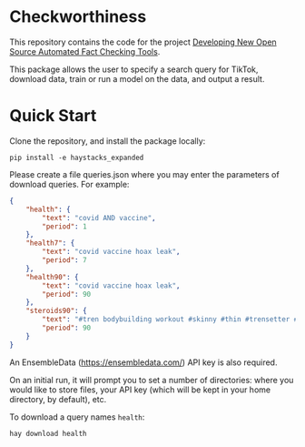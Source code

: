 # Checkworthiness

This repository contains the code for the project [Developing New Open Source Automated Fact Checking Tools](https://www.oii.ox.ac.uk/research/projects/developing-new-open-source-automated-fact-checking-tools/).

This package allows the user to specify a search query for TikTok, download data, train or run a model on the data, and output a result.

# Quick Start

Clone the repository, and install the package locally:

`pip install -e haystacks_expanded`

Please create a file queries.json where you may enter the parameters of download queries. For example:

```json
{
    "health": {
        "text": "covid AND vaccine",
        "period": 1
    },
    "health7": {
        "text": "covid vaccine hoax leak",
        "period": 7
    },
    "health90": {
        "text": "covid vaccine hoax leak",
        "period": 90
    },
    "steroids90": {
        "text": "#tren bodybuilding workout #skinny #thin #trensetter #notnatty #dianabol #anadrol #peptides #roidtok",
        "period": 90
    }
}
```

An EnsembleData (https://ensembledata.com/) API key is also required.

On an initial run, it will prompt you to set a number of directories: where you would like to store files, your API key (which will be kept in your home directory, by default), etc.

To download a query names `health`:

`hay download health`


